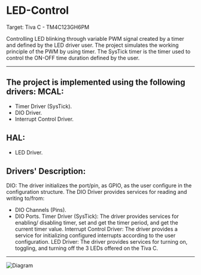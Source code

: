 # LED-Control
Target: Tiva C - TM4C123GH6PM

Controlling LED blinking through variable PWM signal created by a timer and defined by the LED driver user. 
The project simulates the working principle of the PWM by using timer. The SysTick timer is the timer used to control the ON-OFF time duration defined by the user.
************************************************************************************************************************************************************************
The project is implemented using the following drivers:
MCAL:
-------
- Timer Driver (SysTick).
- DIO Driver. 
- Interrupt Control Driver.

HAL:
-------
- LED Driver. 


Drivers' Description:
------
DIO: The driver initializes the port/pin, as GPIO, as the user configure in the configuration structure.
The DIO Driver provides services for reading and writing to/from:
- DIO Channels (Pins).
- DIO Ports.
Timer Driver (SysTick): The driver provides services for enabling/ disabling timer, set and get the timer period, and get the current timer value.
Interrupt Control Driver: The driver provides a service for initializing configured interrupts according to the user configuration.
LED Driver: The driver provides services for turning on, toggling, and turning off the 3 LEDs offered on the Tiva C.
********************************************************************************************************************************************************

![Diagram](https://user-images.githubusercontent.com/89541126/197794988-84156180-b19d-4d7c-a6bc-cb9588392890.jpg)
